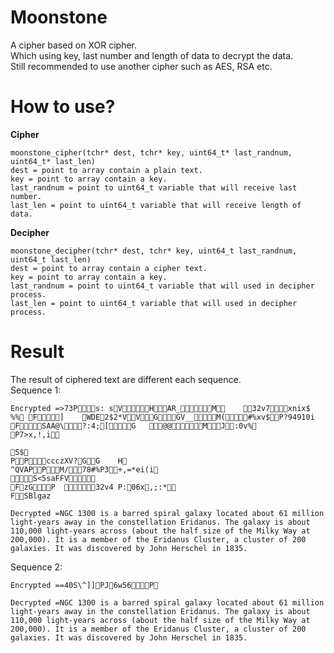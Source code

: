 # Moonstone
A cipher based on XOR cipher. <br>
Which using key, last number and length of data to decrypt the data. <br>
Still recommended to use another cipher such as AES, RSA etc. <br>

# How to use?
**Cipher** <br>
```
moonstone_cipher(tchr* dest, tchr* key, uint64_t* last_randnum, uint64_t* last_len)
dest = point to array contain a plain text.
key = point to array contain a key.
last_randnum = point to uint64_t variable that will receive last number.
last_len = point to uint64_t variable that will receive length of data.
```

**Decipher** <br>
```
moonstone_decipher(tchr* dest, tchr* key, uint64_t last_randnum, uint64_t last_len)
dest = point to array contain a cipher text.
key = point to array contain a key.
last_randnum = point to uint64_t variable that will used in decipher process.
last_len = point to uint64_t variable that will used in decipher process.
```

# Result
The result of ciphered text are different each sequence. <br>
Sequence 1:
```
Encrypted =>73Ps: sVHAR_M	32v7xnix$ %%	F]	WDE2$2*VVGGV__M(#%xv$P?94910i FSAA@\?:4;[G	@@MJ:0v%
P7>x,!,i

S$
PPccczXV?GG	H
^QVAPPM/78#%P3+,=*ei(i
S<5saFFV
FzGP	32v4	P:06x,;:*
FSBlgaz

Decrypted =NGC 1300 is a barred spiral galaxy located about 61 million light-years away in the constellation Eridanus. The galaxy is about 110,000 light-years across (about the half size of the Milky Way at 200,000). It is a member of the Eridanus Cluster, a cluster of 200 galaxies. It was discovered by John Herschel in 1835.
```
Sequence 2:
```
Encrypted ==40S\^]]PJ6w56P

Decrypted =NGC 1300 is a barred spiral galaxy located about 61 million light-years away in the constellation Eridanus. The galaxy is about 110,000 light-years across (about the half size of the Milky Way at 200,000). It is a member of the Eridanus Cluster, a cluster of 200 galaxies. It was discovered by John Herschel in 1835.
```

